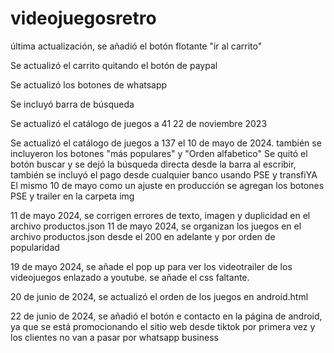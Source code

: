 # videojuegosretro

última actualización, se añadió el botón flotante "ir al carrito"

Se actualizó el carrito quitando el botón de paypal

Se actualizó los botones de whatsapp

Se incluyó barra de búsqueda

Se actualizó el catálogo de juegos a 41 22 de noviembre 2023

Se actualizó el catálogo de juegos a 137 el 10 de mayo de 2024. también se incluyeron los botones "más populares" y "Orden alfabetico"
Se quitó el botón buscar y se dejó la búsqueda directa desde la barra al escribir, también se incluyó el pago desde cualquier banco usando PSE y transfiYA
El mismo 10 de mayo como un ajuste en producción se agregan los botones PSE y trailer en la carpeta img

11 de mayo 2024, se corrigen errores de texto, imagen y duplicidad en el archivo productos.json
11 de mayo 2024, se  organizan los juegos en el archivo productos.json desde el 200 en adelante y por orden de popularidad

19 de mayo 2024, se añade el pop up para ver los videotrailer de los videojuegos  enlazado a youtube. se añade el css faltante.

20 de junio de 2024, se actualizó el orden de los juegos en  android.html

22 de junio de 2024, se añadió el botón e contacto en la página de android, ya que se está promocionando el sitio web desde tiktok por primera vez y los clientes no van a pasar por whatsapp business

